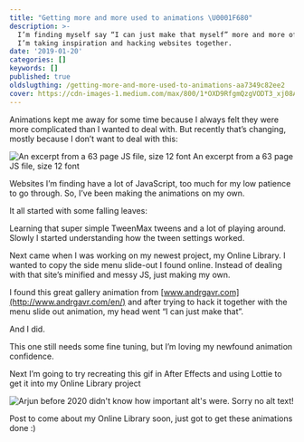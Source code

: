 ```yaml
---
title: "Getting more and more used to animations \U0001F680"
description: >-
  I’m finding myself say “I can just make that myself” more and more often when
  I’m taking inspiration and hacking websites together.
date: '2019-01-20'
categories: []
keywords: []
published: true
oldslugthing: /getting-more-and-more-used-to-animations-aa7349c82ee2
cover: https://cdn-images-1.medium.com/max/800/1*OXD9RfgmQzgVODT3_xj08A.gif
---
```


Animations kept me away for some time because I always felt they were more complicated than I wanted to deal with. But recently that’s changing, mostly because I don’t want to deal with this:

![An excerpt from a 63 page JS file, size 12 font](https://cdn-images-1.medium.com/max/800/1*8fs1I6BtirDdLZiwoza_xw.png)
An excerpt from a 63 page JS file, size 12 font

Websites I’m finding have a lot of JavaScript, too much for my low patience to go through. So, I’ve been making the animations on my own.

It all started with some falling leaves:

Learning that super simple TweenMax tweens and a lot of playing around. Slowly I started understanding how the tween settings worked.

Next came when I was working on my newest project, my Online Library. I wanted to copy the side menu slide-out I found online. Instead of dealing with that site’s minified and messy JS, just making my own.

I found this great gallery animation from [www.andrgavr.com](http://www.andrgavr.com/en/) and after trying to hack it together with the menu slide out animation, my head went “I can just make that”.

And I did.

This one still needs some fine tuning, but I’m loving my newfound animation confidence.

Next I’m going to try recreating this gif in After Effects and using Lottie to get it into my Online Library project

![Arjun before 2020 didn't know how important alt's were. Sorry no alt text!](https://cdn-images-1.medium.com/max/800/1*OXD9RfgmQzgVODT3_xj08A.gif)

Post to come about my Online Library soon, just got to get these animations done :)
